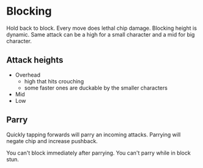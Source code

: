 # Blocking
Hold back to block. Every move does lethal chip damage. Blocking height is dynamic. Same attack can be a high for a small character and a mid for big character.

## Attack heights
- Overhead
	- high that hits crouching
	- some faster ones are duckable by the smaller characters
- Mid
- Low

## Parry
Quickly tapping forwards will parry an incoming attacks. Parrying will negate chip and increase pushback.

You can't block immediately after parrying. You can't parry while in block stun.

